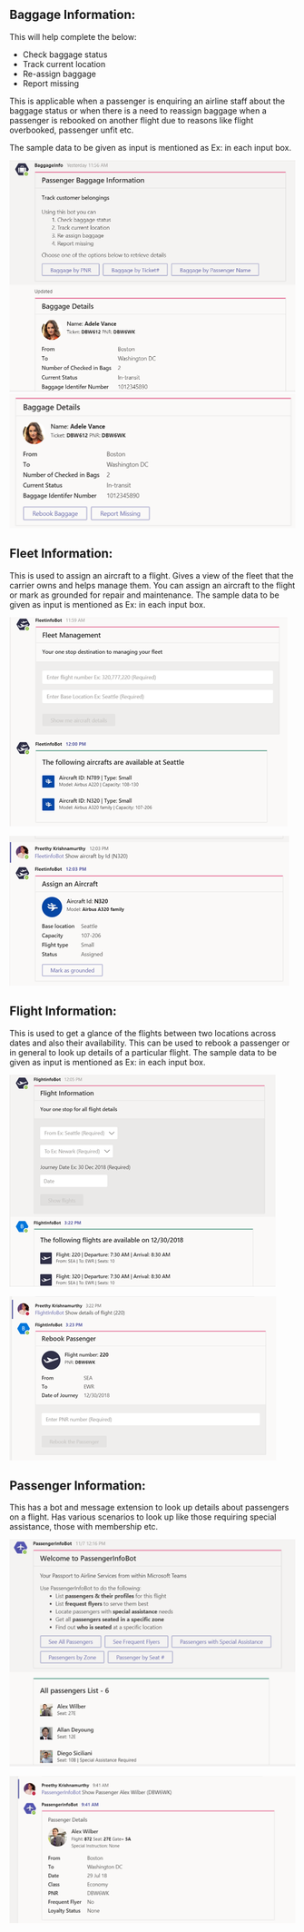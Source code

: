## Baggage Information:

This will help complete the below:
* Check baggage status
* Track current location
* Re-assign baggage
* Report missing

This is applicable when a passenger is enquiring an airline staff about the baggage status or when there is a need to reassign baggage when a passenger is rebooked on another flight due to reasons like flight overbooked, 
passenger unfit etc. 


The sample data to be given as input is mentioned as Ex: in each input box.  


![1](Images/1.png)
![1](Images/2.png)




 

## Fleet Information:

This is used to assign an aircraft to a flight. Gives a view of the fleet that the carrier owns and helps manage them.  You can assign an aircraft to the flight or mark as grounded for repair and maintenance. The sample data to be given as input is mentioned as Ex: in each input box.

 
![1](Images/3.png)

![1](Images/4.png)
 




## Flight Information:

This is used to get a glance of the flights between two locations across dates and also their availability. This can be used to rebook a passenger or in general to look up details of a particular flight. The sample data to be given as input is mentioned as Ex: in each input box. 

 
![1](Images/5.png)

![1](Images/6.png)
 



## Passenger Information:

This has a bot and message extension to look up details about passengers on a flight. Has various scenarios to look up like those requiring special assistance, those with membership etc. 

 
 
![1](Images/7.png)

![1](Images/8.png)
